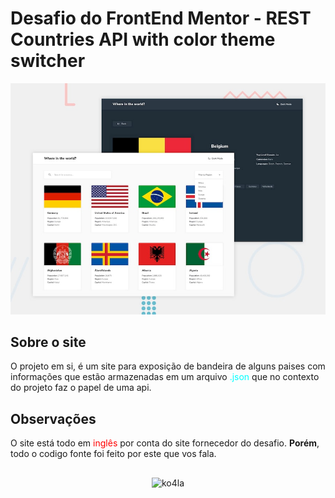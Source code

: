 # Desafio do  FrontEnd Mentor - REST Countries API with color theme switcher

![Design preview for the REST Countries API with color theme switcher coding challenge](./design/desktop-preview.jpg)

## Sobre o site
O projeto em si, é um site para exposição de bandeira de alguns paises com informações que estão armazenadas em um arquivo <font color=cyan> .json </font> que no contexto do projeto faz o papel de uma api.


## Observações
O site está todo em <font color=red> inglês </font> por conta do site fornecedor do desafio. <strong>Porém</strong>, todo o codigo fonte foi feito por este que vos fala.
##
<div align="center">
  <img alt="ko4la" src="https://media.tenor.com/FTZx57BugI4AAAAC/koala-sleeping.gif" width="90">
</div>
